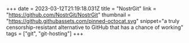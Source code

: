 +++
date = 2023-03-12T21:19:18.031Z
title = "NostrGit"
link = "https://github.com/NostrGit/NostrGit"
thumbnail = "https://github.githubassets.com/pinned-octocat.svg"
snippet="a truly censorship-resistant alternative to GitHub that has a chance of working"
tags = ["git", "git-hosting"]
+++
